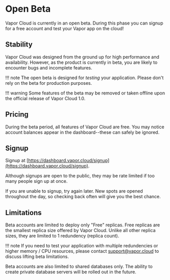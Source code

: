 # Open Beta

Vapor Cloud is currently in an open beta. During this phase you can signup for a free account and test your Vapor app on the cloud!

## Stability

Vapor Cloud was designed from the ground up for high performance and availability. However, as the product is currently in beta, 
you are likely to encounter bugs and incomplete features. 

!!! note
	The open beta is designed for _testing_ your application. Please don't rely on the beta for production purposes.

!!! warning
	Some features of the beta may be removed or taken offline upon the official release of Vapor Cloud 1.0.

## Pricing

During the beta period, all features of Vapor Cloud are free. You may notice account balances appear in the dashboard--these can safely be ignored.

## Signup

Signup at [https://dashboard.vapor.cloud/signup](https://dashboard.vapor.cloud/signup).

Although signups are open to the public, they may be rate limited if too many people sign up at once. 

If you are unable to signup, try again later. New spots are opened throughout the day, so checking back often will give you the best chance.

## Limitations

Beta accounts are limited to deploy only "Free" replicas. Free replicas are the smallest replica size offered by Vapor Cloud. 
Unlike all other replica sizes, they are limited to 1 redundency (replica count). 

!!! note
	If you need to test your application with multiple redundencies or higher memory / CPU resources,
	please contact support@vapor.cloud to discuss lifting beta limitations.

Beta accounts are also limited to shared databases only. The ability to create private database servers will be rolled out in the future.
